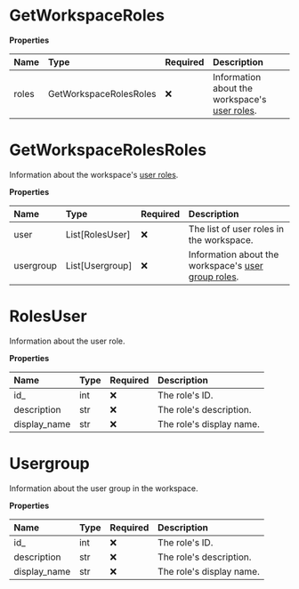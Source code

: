 # GetWorkspaceRoles

**Properties**

| Name  | Type                   | Required | Description                                                                                                                                   |
| :---- | :--------------------- | :------- | :-------------------------------------------------------------------------------------------------------------------------------------------- |
| roles | GetWorkspaceRolesRoles | ❌       | Information about the workspace's [user roles](https://learning.postman.com/docs/collaborating-in-postman/roles-and-permissions/#team-roles). |

# GetWorkspaceRolesRoles

Information about the workspace's [user roles](https://learning.postman.com/docs/collaborating-in-postman/roles-and-permissions/#team-roles).

**Properties**

| Name      | Type            | Required | Description                                                                                                                    |
| :-------- | :-------------- | :------- | :----------------------------------------------------------------------------------------------------------------------------- |
| user      | List[RolesUser] | ❌       | The list of user roles in the workspace.                                                                                       |
| usergroup | List[Usergroup] | ❌       | Information about the workspace's [user group roles](https://learning.postman.com/docs/collaborating-in-postman/user-groups/). |

# RolesUser

Information about the user role.

**Properties**

| Name         | Type | Required | Description              |
| :----------- | :--- | :------- | :----------------------- |
| id\_         | int  | ❌       | The role's ID.           |
| description  | str  | ❌       | The role's description.  |
| display_name | str  | ❌       | The role's display name. |

# Usergroup

Information about the user group in the workspace.

**Properties**

| Name         | Type | Required | Description              |
| :----------- | :--- | :------- | :----------------------- |
| id\_         | int  | ❌       | The role's ID.           |
| description  | str  | ❌       | The role's description.  |
| display_name | str  | ❌       | The role's display name. |

<!-- This file was generated by liblab | https://liblab.com/ -->

